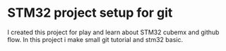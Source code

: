 # STM32 project setup for git

I created this project for play and learn about STM32 cubemx and github flow.
In this project i make small git tutorial and stm32 basic.
